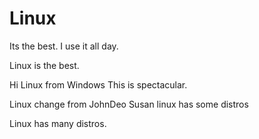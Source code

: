 # Linux

Its the best. I use it all day.

Linux is the best.

Hi Linux from Windows
This is spectacular.

Linux change from JohnDeo Susan
linux has some distros

Linux has many distros.

